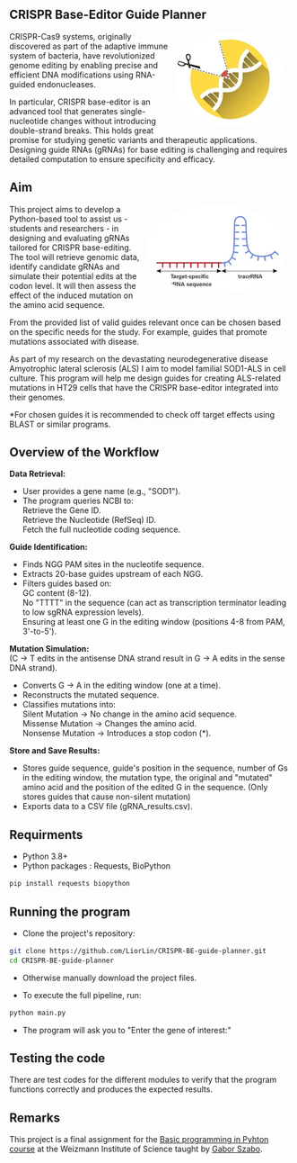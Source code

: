 ## CRISPR Base-Editor Guide Planner
<img src="CRISPR BE.jpg" align="right" width="200" style="border-radius: 50%; margin-right: 10px;"> CRISPR-Cas9 systems, originally discovered as part of the adaptive immune system of bacteria, have revolutionized genome editing by enabling precise and efficient DNA modifications using RNA-guided endonucleases. 

In particular, CRISPR base-editor is an advanced tool that generates single-nucleotide changes without introducing double-strand breaks. This holds great promise for studying genetic variants and therapeutic applications. Designing guide RNAs (gRNAs) for base editing is challenging and requires detailed computation to ensure specificity and efficacy. 

## Aim
<img src="sgRNA.jpg" align="right"  width="250" style="border-radius: 50%; margin-right: 10px;">
<p>This project aims to develop a Python-based tool to assist us - students and researchers - in designing and evaluating gRNAs tailored for CRISPR base-editing. The tool will retrieve genomic data, identify candidate gRNAs and simulate their potential edits at the codon level. It will then assess the effect of the induced mutation on the amino acid sequence. 
  
From the provided list of valid guides relevant once can be chosen based on the specific needs for the study. For example, guides that promote mutations associated with disease.</p>

<p>As part of my research on the devastating neurodegenerative disease Amyotrophic lateral sclerosis (ALS) I aim to model familial SOD1-ALS in cell culture. This program will help me design guides for creating ALS-related mutations in HT29 cells that have the CRISPR base-editor integrated into their genomes.</p>

*For chosen guides it is recommended to check off target effects using BLAST or similar programs.  

## Overview of the Workflow
**Data Retrieval:**
- User provides a gene name (e.g., "SOD1").
- The program queries NCBI to:  
  Retrieve the Gene ID.  
  Retrieve the Nucleotide (RefSeq) ID.  
  Fetch the full nucleotide coding sequence.
  
**Guide Identification:**
- Finds NGG PAM sites in the nucleotife sequence.
- Extracts 20-base guides upstream of each NGG.
- Filters guides based on:  
  GC content (8-12).  
  No "TTTT" in the sequence (can act as transcription terminator leading to low sgRNA expression levels).   
  Ensuring at least one G in the editing window (positions 4-8 from PAM, 3'-to-5').

**Mutation Simulation:**  
(C → T edits in the antisense DNA strand result in G → A edits in the sense DNA strand).
  
- Converts G → A in the editing window (one at a time).
- Reconstructs the mutated sequence.
- Classifies mutations into:  
  Silent Mutation → No change in the amino acid sequence.  
  Missense Mutation → Changes the amino acid.  
  Nonsense Mutation → Introduces a stop codon (*). 

**Store and Save Results:**
- Stores guide sequence, guide's position in the sequence, number of Gs in the editing window, the mutation type, the original and "mutated" amino acid and the position of   the edited G in the sequence.
  (Only stores guides that cause non-silent mutation)
- Exports data to a CSV file (gRNA_results.csv).

## Requirments
- Python 3.8+
- Python packages : Requests, BioPython
```bash
pip install requests biopython
````
## Running the program
- Clone the project's repository: 
```bash
git clone https://github.com/LiorLin/CRISPR-BE-guide-planner.git
cd CRISPR-BE-guide-planner
```
- Otherwise manually download the project files.
  
- To execute the full pipeline, run:
```bash
python main.py
```
- The program will ask you to "Enter the gene of interest:"

## Testing the code 
There are test codes for the different modules to verify that the program functions correctly and produces the expected results. 
## Remarks 
This project is a final assignment for the [Basic programming in Pyhton course](https://github.com/szabgab/wis-python-course-2024-11) at the Weizmann Institute of Science taught by [Gabor Szabo](https://github.com/szabgab). 

